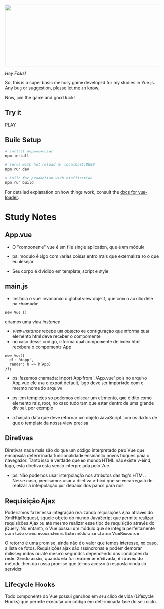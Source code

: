 <p align="center">
  <img src="https://raw.githubusercontent.com/thaisdalencar/thaisdalencar.github.io/master/src/imagems/main.png" width="600px" height="200px" />
</p>

*Hey Folks!*

So, this is a super basic memory game developed for my studies in Vue.js.
Any bug or suggestion, please [let me an know](https://github.com/thaisdalencar/thaisdalencar.github.io/issues).

Now, join the game and good luck!

## Try it

[PLAY](https://thaisdalencar.github.io/)


## Build Setup

``` bash
# install dependencies
npm install

# serve with hot reload at localhost:8080
npm run dev

# build for production with minification
npm run build
```

For detailed explanation on how things work, consult the [docs for vue-loader](http://vuejs.github.io/vue-loader).




# Study Notes

## App.vue
- O "componente" vue é um file single aplication, que é um módulo
* ps: modulo é algo com varias coisas entro mais que externaliza so o que eu desejar
- Seu corpo é dividido em template, script e style

## main.js
- Instacia o vue, invocando o global view object, que com o auxilio dele na chamada:
```
new Vue ()
 ```
 criamos uma *view instance*
- *View instance* recebe um objecto de configuração que informa qual elemento html deve receber o compomente
- no caso desse codigo, informa qual compomente de index.html recebera o compomente App
```
new Vue({
  el: '#app',
  render: h => h(App)
});
```

* ps: fazemos chamada:
  import App from './App.vue'
  pois no arquivo App.vue ele usa o export default, logo deve ser importado com o mesmo nome do arquivo

* ps: em templetes so podemos colocar um elemento, que é dito como elemento raiz, root, no caso tudo tem que estar dentro de uma grande div pai, por exemplo

* a função data que deve retornar um objeto JavaScript com os dados de que o template da nossa view precisa

## Diretivas

Diretivas nada mais são do que um código interpretado pelo Vue que encapsula determinada funcionalidade ensinando novos truques para o navegador. Tanto isso é verdade que no mundo HTML não existe v-bind, logo, esta diretiva esta sendo interpretada pelo Vue.

* ps: Não podemos usar interpolação nos atributos das tag's HTML. Nesse caso, precisamos usar a diretiva v-bind que se encarregará de realizar a interpolação por debaixo dos panos para nós.


## Requisição Ajax

Poderíamos fazer essa integração realizando requisições Ajax através do XmlHttpRequest, aquele objeto do mundo JavaScript que permite realizar requisições Ajax ou até mesmo realizar esse tipo de requisição através do jQuery. No entanto, o Vue possui um módulo que se integra perfeitamente com todo o seu ecossistema. Este módulo se chama VueResource

O retorno é uma promise, ainda não é o valor que temos interesse, no caso, a lista de fotos. Requisições ajax são assíncronas e podem demorar milissegundos ou até mesmo segundos dependendo das condições da rede. Sendo assim, quando ela for realmente efetivada, é através do método then da nossa promise que temos acesso à resposta vinda do servidor

## Lifecycle Hooks

Todo componente do Vue possui ganchos em seu clico de vida (Lifecycle Hooks) que permite executar um código em determinada fase do seu ciclo.

